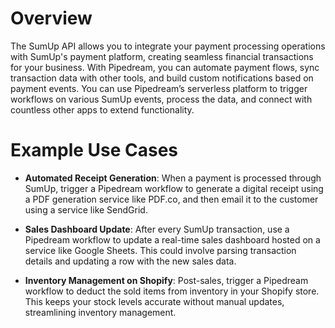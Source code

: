 # Overview

The SumUp API allows you to integrate your payment processing operations with SumUp's payment platform, creating seamless financial transactions for your business. With Pipedream, you can automate payment flows, sync transaction data with other tools, and build custom notifications based on payment events. You can use Pipedream’s serverless platform to trigger workflows on various SumUp events, process the data, and connect with countless other apps to extend functionality.

# Example Use Cases

- **Automated Receipt Generation**: When a payment is processed through SumUp, trigger a Pipedream workflow to generate a digital receipt using a PDF generation service like PDF.co, and then email it to the customer using a service like SendGrid.

- **Sales Dashboard Update**: After every SumUp transaction, use a Pipedream workflow to update a real-time sales dashboard hosted on a service like Google Sheets. This could involve parsing transaction details and updating a row with the new sales data.

- **Inventory Management on Shopify**: Post-sales, trigger a Pipedream workflow to deduct the sold items from inventory in your Shopify store. This keeps your stock levels accurate without manual updates, streamlining inventory management.
